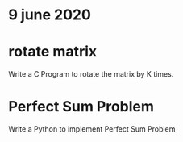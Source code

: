 # 9 june 2020
 
 # rotate matrix
   Write a C Program to rotate the matrix by K times. 

# Perfect Sum Problem
  Write a Python to implement Perfect Sum Problem

